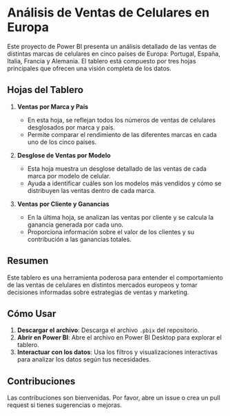 # Análisis de Ventas de Celulares en Europa

Este proyecto de Power BI presenta un análisis detallado de las ventas de distintas marcas de celulares en cinco países de Europa: Portugal, España, Italia, Francia y Alemania. El tablero está compuesto por tres hojas principales que ofrecen una visión completa de los datos.

## Hojas del Tablero

1. **Ventas por Marca y País**
   - En esta hoja, se reflejan todos los números de ventas de celulares desglosados por marca y país.
   - Permite comparar el rendimiento de las diferentes marcas en cada uno de los cinco países.

2. **Desglose de Ventas por Modelo**
   - Esta hoja muestra un desglose detallado de las ventas de cada marca por modelo de celular.
   - Ayuda a identificar cuáles son los modelos más vendidos y cómo se distribuyen las ventas dentro de cada marca.

3. **Ventas por Cliente y Ganancias**
   - En la última hoja, se analizan las ventas por cliente y se calcula la ganancia generada por cada uno.
   - Proporciona información sobre el valor de los clientes y su contribución a las ganancias totales.

## Resumen

Este tablero es una herramienta poderosa para entender el comportamiento de las ventas de celulares en distintos mercados europeos y tomar decisiones informadas sobre estrategias de ventas y marketing.

## Cómo Usar

1. **Descargar el archivo**: Descarga el archivo `.pbix` del repositorio.
2. **Abrir en Power BI**: Abre el archivo en Power BI Desktop para explorar el tablero.
3. **Interactuar con los datos**: Usa los filtros y visualizaciones interactivas para analizar los datos según tus necesidades.

## Contribuciones

Las contribuciones son bienvenidas. Por favor, abre un issue o crea un pull request si tienes sugerencias o mejoras.
